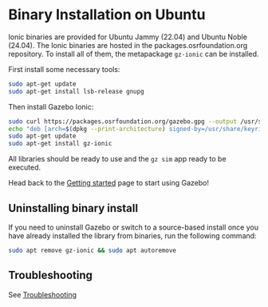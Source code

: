 # Binary Installation on Ubuntu

Ionic binaries are provided for Ubuntu Jammy (22.04) and Ubuntu Noble (24.04). The
Ionic binaries are hosted in the packages.osrfoundation.org repository.
To install all of them, the metapackage `gz-ionic` can be installed.

First install some necessary tools:

```bash
sudo apt-get update
sudo apt-get install lsb-release gnupg
```

Then install Gazebo Ionic:


```bash
sudo curl https://packages.osrfoundation.org/gazebo.gpg --output /usr/share/keyrings/pkgs-osrf-archive-keyring.gpg
echo "deb [arch=$(dpkg --print-architecture) signed-by=/usr/share/keyrings/pkgs-osrf-archive-keyring.gpg] http://packages.osrfoundation.org/gazebo/ubuntu-stable $(lsb_release -cs) main" | sudo tee /etc/apt/sources.list.d/gazebo-stable.list > /dev/null
sudo apt-get update
sudo apt-get install gz-ionic
```

All libraries should be ready to use and the `gz sim` app ready to be executed.

Head back to the [Getting started](getstarted)
page to start using Gazebo!


## Uninstalling binary install

If you need to uninstall Gazebo or switch to a source-based install once you
have already installed the library from binaries, run the following command:

```bash
sudo apt remove gz-ionic && sudo apt autoremove
```

## Troubleshooting

See [Troubleshooting](troubleshooting.md#ubuntu)
